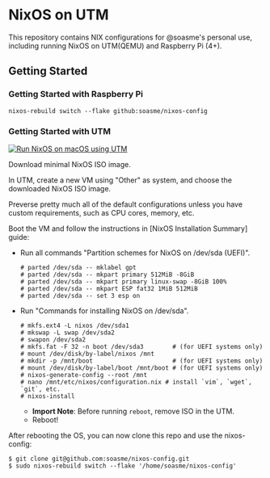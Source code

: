 # NixOS on UTM

This repository contains NIX configurations for @soasme's personal use,
including running NixOS on UTM(QEMU) and Raspberry Pi (4+).

## Getting Started

### Getting Started with Raspberry Pi

```
nixos-rebuild switch --flake github:soasme/nixos-config
```

### Getting Started with UTM


[![Run NixOS on macOS using UTM](https://img.youtube.com/vi/8gytY4ITSDA/0.jpg)](https://www.youtube.com/watch?v=8gytY4ITSDA)

Download minimal NixOS ISO image.

In UTM, create a new VM using "Other" as system, and choose
the downloaded NixOS ISO image.

Preverse pretty much all of the default configurations
unless you have custom requirements, such as CPU cores, memory, etc.

Boot the VM and follow the instructions in
[NixOS Installation Summary] guide:

* Run all commands "Partition schemes for NixOS on /dev/sda (UEFI)".
  ```
  # parted /dev/sda -- mklabel gpt
  # parted /dev/sda -- mkpart primary 512MiB -8GiB
  # parted /dev/sda -- mkpart primary linux-swap -8GiB 100%
  # parted /dev/sda -- mkpart ESP fat32 1MiB 512MiB
  # parted /dev/sda -- set 3 esp on
  ```
* Run "Commands for installing NixOS on /dev/sda".
  ```
  # mkfs.ext4 -L nixos /dev/sda1
  # mkswap -L swap /dev/sda2
  # swapon /dev/sda2
  # mkfs.fat -F 32 -n boot /dev/sda3        # (for UEFI systems only)
  # mount /dev/disk/by-label/nixos /mnt
  # mkdir -p /mnt/boot                      # (for UEFI systems only)
  # mount /dev/disk/by-label/boot /mnt/boot # (for UEFI systems only)
  # nixos-generate-config --root /mnt
  # nano /mnt/etc/nixos/configuration.nix # install `vim`, `wget`, `git`, etc.
  # nixos-install
  ```
  * **Import Note**: Before running `reboot`, remove ISO in the UTM.
  * Reboot!

After rebooting the OS, you can now clone this repo and use the nixos-config:

```
$ git clone git@github.com:soasme/nixos-config.git
$ sudo nixos-rebuild switch --flake '/home/soasme/nixos-config'
```
